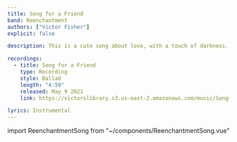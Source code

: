 ```yaml
---
title: Song for a Friend
band: Reenchantment
authors: ["Victor Fisher"]
explicit: false

description: This is a cute song about love, with a touch of darkness.

recordings:
  - title: Song for a Friend
    type: Recording
    style: Ballad
    length: "4:59"
    released: May 9 2021
    link: https://victorslibrary.s3.us-east-2.amazonaws.com/music/Song+For+A+Friend/Song+For+A+Friend.mp3

lyrics: Instrumental
---
```


import ReenchantmentSong from "~/components/ReenchantmentSong.vue"

<ReenchantmentSong :songData="$frontmatter" />
